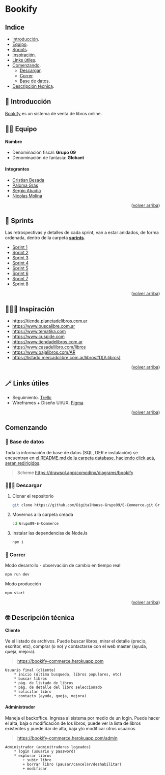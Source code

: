 <div id="top"></div>

# Bookify

<!-- INDEX -->
## Indice

* [Introducción][introduction].
* [Equipo][team].
* [Sprints][sprints].
* [Inspiración][inspiration].
* [Links útiles][helper_links].
* [Comenzando][getting_started].
	- [Descargar][download].
	- [Correr][run].
   - [Base de datos][database].
* [Descripción técnica][details].


<!-- INTRODUCTION -->
## 🤯 Introducción

[Bookify](https://bookify-commerce.herokuapp.com) es un sistema de venta de libros online.


<!-- TEAM -->
## 👬👫 Equipo

#### Nombre
- Denominación fiscal: **Grupo 09**
- Denominación de fantasia: **Globant**

#### Integrantes
 * [Cristian Besada](https://github.com/cristianebes)
 * [Paloma Gras](https://github.com/PalomaG11)
 * [Sergio Abadia](https://github.com/Garasaki)
 * [Nicolas Molina](https://github.com/comodinx)

<p align="right">(<a href="#top">volver arriba</a>)</p>


<!-- SPRINTS -->
## 🌻 Sprints

Las retrospectivas y detalles de cada sprint, van a estar anidados, de forma ordenada, dentro de la carpeta [**sprints**](https://github.com/DigitalHouse-Grupo09/E-Commerce/tree/master/sprints).

 * [Sprint 1](https://github.com/DigitalHouse-Grupo09/E-Commerce/tree/master/sprints/sprint-1)
 * [Sprint 2](https://github.com/DigitalHouse-Grupo09/E-Commerce/tree/master/sprints/sprint-2)
 * [Sprint 3](https://github.com/DigitalHouse-Grupo09/E-Commerce/tree/master/sprints/sprint-3)
 * [Sprint 4](https://github.com/DigitalHouse-Grupo09/E-Commerce/tree/master/sprints/sprint-4)
 * [Sprint 5](https://github.com/DigitalHouse-Grupo09/E-Commerce/tree/master/sprints/sprint-5)
 * [Sprint 6](https://github.com/DigitalHouse-Grupo09/E-Commerce/tree/master/sprints/sprint-6)
 * [Sprint 7](https://github.com/DigitalHouse-Grupo09/E-Commerce/tree/master/sprints/sprint-7)
 * [Sprint 8](https://github.com/DigitalHouse-Grupo09/E-Commerce/tree/master/sprints/sprint-8)

<p align="right">(<a href="#top">volver arriba</a>)</p>


<!-- INSPIRATION -->
## 👨🏻‍🏫 Inspiración

 * https://tienda.planetadelibros.com.ar
 * https://www.buscalibre.com.ar
 * https://www.tematika.com
 * https://www.cuspide.com
 * https://www.tiendadelibros.com.ar
 * https://www.casadellibro.com/libros
 * https://www.bajalibros.com/AR
 * https://listado.mercadolibre.com.ar/libros#D[A:libros]

<p align="right">(<a href="#top">volver arriba</a>)</p>


<!-- HELPER LINKS -->
## 🪄 Links útiles

* Seguimiento. [Trello](https://trello.com/b/JwisJ7RO)
* Wireframes + Diseño UI/UX. [Figma](https://www.figma.com/file/sx843dH2Djp7oQiAv3VfVX/DH-Venture-Capital---E-Commerse?node-id=18%3A109)

<p align="right">(<a href="#top">volver arriba</a>)</p>


<!-- GETTING STARTED -->
## Comenzando

### 💾 Base de datos

Toda la información de base de datos (SQL, DER e instalación) se encuentran en [el README.md de la carpeta database, haciendo click acá, seran redirigidos](https://github.com/DigitalHouse-Grupo09/E-Commerce/tree/master/database).
 
> Scheme https://drawsql.app/comodinx/diagrams/bookify

### 👩🏼‍💻 Descargar

1. Clonar el repositorio
   ```sh
   git clone https://github.com/DigitalHouse-Grupo09/E-Commerce.git Grupo09-E-Commerce
   ```
3. Movernos a la carpeta creada
   ```sh
   cd Grupo09-E-Commerce
   ```
3. Instalar las dependencias de NodeJs
   ```sh
   npm i
   ```

### 🚀 Correr

Modo desarrollo - observación de cambio en tiempo real
```sh
npm run dev
```

Modo producción
```sh
npm start
```

<p align="right">(<a href="#top">volver arriba</a>)</p>


<!-- FEATURES -->
## 🤓 Descripción técnica

#### Cliente
Ve el listado de archivos. Puede buscar libros, mirar el detalle (precio, escritor, etc), comprar (o no) y contactarse con el web master (ayuda, queja, mejora).

> https://bookify-commerce.herokuapp.com

```
Usuario final (cliente)
    * inicio (última busqueda, libros populares, etc)
    * buscar libros
    * pág. de listado de libros
    * pág. de detalle del libro seleccionado
    * solicitar libro
    * contacto (ayuda, queja, mejora)
```


#### Administrador
Maneja el backoffice. Ingresa al sistema por medio de un login. Puede hacer el alta, baja o modificación de los libros, puede ver la lista de libros existentes y puede dar de alta, baja y/o modificar otros usuarios.

> https://bookify-commerce.herokuapp.com/admin

```
Administrador (adminitradores logeados)
    * login (usuario y password)
    * explorar libros
        + subir libro
        + borrar libro (pausar/cancelar/deshabilitar)
        + modificar
```

<!-- deep links -->
[introduction]: #-introducción
[team]: #-equipo
[sprints]: #-sprints
[inspiration]: #-inspiración
[helper_links]: #-links-útiles
[getting_started]: #comenzando
[download]: #-descargar
[run]: #-correr
[database]: #-base-de-datos
[details]: #-descripción-técnica
